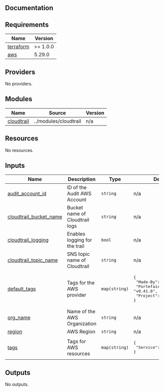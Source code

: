 ## Documentation

<!-- BEGINNING OF PRE-COMMIT-TERRAFORM DOCS HOOK -->
## Requirements

| Name | Version |
|------|---------|
| <a name="requirement_terraform"></a> [terraform](#requirement\_terraform) | >= 1.0.0 |
| <a name="requirement_aws"></a> [aws](#requirement\_aws) | 5.29.0 |

## Providers

No providers.

## Modules

| Name | Source | Version |
|------|--------|---------|
| <a name="module_cloudtrail"></a> [cloudtrail](#module\_cloudtrail) | ../modules/cloudtrail | n/a |

## Resources

No resources.

## Inputs

| Name | Description | Type | Default | Required |
|------|-------------|------|---------|:--------:|
| <a name="input_audit_account_id"></a> [audit\_account\_id](#input\_audit\_account\_id) | ID of the Audit AWS Account | `string` | n/a | yes |
| <a name="input_cloudtrail_bucket_name"></a> [cloudtrail\_bucket\_name](#input\_cloudtrail\_bucket\_name) | Bucket name of Cloudtrail logs | `string` | n/a | yes |
| <a name="input_cloudtrail_logging"></a> [cloudtrail\_logging](#input\_cloudtrail\_logging) | Enables logging for the trail | `bool` | n/a | yes |
| <a name="input_cloudtrail_topic_name"></a> [cloudtrail\_topic\_name](#input\_cloudtrail\_topic\_name) | SNS topic name of Cloudtrail | `string` | n/a | yes |
| <a name="input_default_tags"></a> [default\_tags](#input\_default\_tags) | Tags for the AWS provider | `map(string)` | <pre>{<br>  "Made-By": "Terraform",<br>  "Portefaix-Version": "v0.41.0",<br>  "Project": "Portefaix"<br>}</pre> | no |
| <a name="input_org_name"></a> [org\_name](#input\_org\_name) | Name of the AWS Organization | `string` | n/a | yes |
| <a name="input_region"></a> [region](#input\_region) | AWS Region | `string` | n/a | yes |
| <a name="input_tags"></a> [tags](#input\_tags) | Tags for AWS resources | `map(string)` | <pre>{<br>  "Service": "Cloudtrail"<br>}</pre> | no |

## Outputs

No outputs.
<!-- END OF PRE-COMMIT-TERRAFORM DOCS HOOK -->
